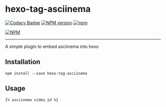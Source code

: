 # hexo-tag-asciinema
[![Codacy Badge](https://api.codacy.com/project/badge/Grade/d96b551bc407438d8e6b912eab56079c)](https://www.codacy.com/app/narongdejsrn/hexo-tag-asciinema?utm_source=github.com&amp;utm_medium=referral&amp;utm_content=narongdejsrn/hexo-tag-asciinema&amp;utm_campaign=Badge_Grade)
[![NPM version](https://badge.fury.io/js/hexo-tag-asciinema.svg)](https://www.npmjs.com/package/hexo-tag-asciinema)
[![npm](https://img.shields.io/npm/dt/hexo-tag-asciinema.svg)](https://www.npmjs.com/package/hexo-tag-asciinema)

[![NPM](https://nodei.co/npm/hexo-tag-asciinema.png?compact=true)](https://nodei.co/npm/hexo-tag-asciinema/)

---
A simple plugin to embed asciinema into hexo

##  Installation
``
npm install --save hexo-tag-asciinema
``

## Usage
``
{% asciinema video_id %}
``
